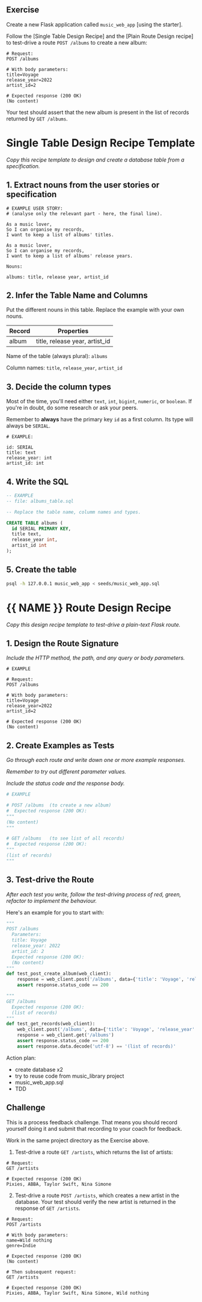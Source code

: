 ## Exercise

Create a new Flask application called `music_web_app` [using the starter].

Follow the [Single Table Design Recipe] and the [Plain Route Design recipe] to test-drive a route `POST /albums` to create a new album:

```
# Request:
POST /albums

# With body parameters:
title=Voyage
release_year=2022
artist_id=2

# Expected response (200 OK)
(No content)
```

Your test should assert that the new album is present in the list of records
returned by `GET /albums`.


# Single Table Design Recipe Template

_Copy this recipe template to design and create a database table from a specification._

## 1. Extract nouns from the user stories or specification

```
# EXAMPLE USER STORY:
# (analyse only the relevant part - here, the final line).

As a music lover,
So I can organise my records,
I want to keep a list of albums' titles.

As a music lover,
So I can organise my records,
I want to keep a list of albums' release years.
```

```
Nouns:

albums: title, release year, artist_id
```

## 2. Infer the Table Name and Columns

Put the different nouns in this table. Replace the example with your own nouns.

| Record                | Properties                     |
| --------------------- | ------------------------------ |
| album                 | title, release year, artist_id |

Name of the table (always plural): `albums`

Column names: `title`, `release_year`, `artist_id`

## 3. Decide the column types

Most of the time, you'll need either `text`, `int`, `bigint`, `numeric`, or `boolean`. If you're in doubt, do some research or ask your peers.

Remember to **always** have the primary key `id` as a first column. Its type will always be `SERIAL`.

```
# EXAMPLE:

id: SERIAL
title: text
release_year: int
artist_id: int
```

## 4. Write the SQL

```sql
-- EXAMPLE
-- file: albums_table.sql

-- Replace the table name, columm names and types.

CREATE TABLE albums (
  id SERIAL PRIMARY KEY,
  title text,
  release_year int,
  artist_id int
);
```

## 5. Create the table

```bash
psql -h 127.0.0.1 music_web_app < seeds/music_web_app.sql
```


# {{ NAME }} Route Design Recipe

_Copy this design recipe template to test-drive a plain-text Flask route._

## 1. Design the Route Signature

_Include the HTTP method, the path, and any query or body parameters._

```
# EXAMPLE

# Request:
POST /albums

# With body parameters:
title=Voyage
release_year=2022
artist_id=2

# Expected response (200 OK)
(No content)
```

## 2. Create Examples as Tests

_Go through each route and write down one or more example responses._

_Remember to try out different parameter values._

_Include the status code and the response body._

```python
# EXAMPLE

# POST /albums  (to create a new album)
#  Expected response (200 OK):
"""
(No content)
"""

# GET /albums   (to see list of all records)
#  Expected response (200 OK):
"""
(list of records)
"""

```

## 3. Test-drive the Route

_After each test you write, follow the test-driving process of red, green, refactor to implement the behaviour._

Here's an example for you to start with:

```python
"""
POST /albums
  Parameters:
  title: Voyage
  release_year: 2022
  artist_id: 2
  Expected response (200 OK):
  (No content)
"""
def test_post_create_album(web_client):
    response = web_client.post('/albums', data={'title': 'Voyage', 'release_year': '2022', 'artist_id': '2'})
    assert response.status_code == 200

"""
GET /albums
  Expected response (200 OK):
  (list of records)
"""
def test_get_records(web_client):
    web_client.post('/albums', data={'title': 'Voyage', 'release_year': '2022', 'artist_id': '2'})
    response = web_client.get('/albums')
    assert response.status_code == 200
    assert response.data.decode('utf-8') == '(list of records)'
```

Action plan:
- create database x2
- try to reuse code from music_library project
- music_web_app.sql
- TDD












## Challenge

This is a process feedback challenge. That means you should record yourself
doing it and submit that recording to your coach for feedback. 

Work in the same project directory as the Exercise above.

1. Test-drive a route `GET /artists`, which returns the list of artists:
```
# Request:
GET /artists

# Expected response (200 OK)
Pixies, ABBA, Taylor Swift, Nina Simone
```

2. Test-drive a route `POST /artists`, which creates a new artist in the
   database. Your test should verify the new artist is returned in the response
   of `GET /artists`.

```
# Request:
POST /artists

# With body parameters:
name=Wild nothing
genre=Indie

# Expected response (200 OK)
(No content)

# Then subsequent request:
GET /artists

# Expected response (200 OK)
Pixies, ABBA, Taylor Swift, Nina Simone, Wild nothing
```